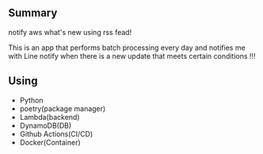 ## Summary
notify aws what's new using rss fead!

This is an app that performs batch processing every day and notifies me with Line notify when there is a new update that meets certain conditions !!!

## Using
- Python
- poetry(package manager)
- Lambda(backend)
- DynamoDB(DB)
- Github Actions(CI/CD)
- Docker(Container)
